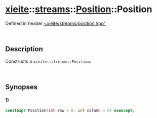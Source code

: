 # [xieite](../../../../../../xieite.md)\:\:[streams](../../../../../../streams.md)\:\:[Position](../../../../position.md)\:\:Position
Defined in header [<xieite/streams/position.hpp"](../../../../../../../include/xieite/streams/position.hpp)

&nbsp;

## Description
Constructs a `xieite::streams::Position`.

&nbsp;

## Synopses
#### 1)
```cpp
constexpr Position(int row = 0, int column = 0) noexcept;
```
